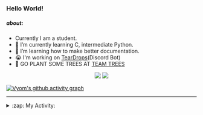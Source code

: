 ### Hello World!

##### about:
- Currently I am a student.
- 🌱 I’m currently learning C, intermediate Python.
- 🌱 I’m learning how to make better documentation.
- 😭 I'm working on [TearDrops](https://github.com/Vyvy-vi/TearDrops)(Discord Bot)
- 🌱 GO PLANT SOME TREES AT [TEAM TREES](https://teamtrees.org/)

<p align="center">
  <a href="https://twitter.com/Vyvy_viM"><img target="_blank" src="https://img.shields.io/badge/twitter%20@Vyvy_viM-0D95E8?style=for-the-badge&logo=twitter&logoColor=white"/></a> 
  <a href="https://vyvy-vi.github.io/portfolio"><img target="_blank" src="https://img.shields.io/badge/-I%27m_craving_for_open_source-green?style=for-the-badge&logo=github&logoColor=black"/></a> 
</p>

[![Vyom's github activity graph](https://activity-graph.herokuapp.com/graph?username=Vyvy-vi)](https://github.com/ashutosh00710/github-readme-activity-graph)

---
<details>
  <summary>:zap: My Activity:</summary>
  
<!--START_SECTION:waka-->
**I'm a Night 🦉** 

```text
🌞 Morning    40 commits     █░░░░░░░░░░░░░░░░░░░░░░░░   6.51% 
🌆 Daytime    130 commits    █████░░░░░░░░░░░░░░░░░░░░   21.17% 
🌃 Evening    232 commits    █████████░░░░░░░░░░░░░░░░   37.79% 
🌙 Night      212 commits    ████████░░░░░░░░░░░░░░░░░   34.53%

```
📅 **I'm Most Productive on Sunday** 

```text
Monday       66 commits     ██░░░░░░░░░░░░░░░░░░░░░░░   10.75% 
Tuesday      91 commits     ███░░░░░░░░░░░░░░░░░░░░░░   14.82% 
Wednesday    93 commits     ███░░░░░░░░░░░░░░░░░░░░░░   15.15% 
Thursday     82 commits     ███░░░░░░░░░░░░░░░░░░░░░░   13.36% 
Friday       44 commits     █░░░░░░░░░░░░░░░░░░░░░░░░   7.17% 
Saturday     86 commits     ███░░░░░░░░░░░░░░░░░░░░░░   14.01% 
Sunday       152 commits    ██████░░░░░░░░░░░░░░░░░░░   24.76%

```


📊 **This Week I Spent My Time On** 

```text
🔥 Editors: 
Vim                      3 hrs 9 mins        █████████████████████████   100.0%

🐱‍💻 Projects: 
api                      1 hr 34 mins        ████████████░░░░░░░░░░░░░   49.72% 
EddieHubFightClub        1 hr 24 mins        ███████████░░░░░░░░░░░░░░   44.34% 
Shepherd-bot             7 mins              █░░░░░░░░░░░░░░░░░░░░░░░░   3.9% 
dev-quotes-api           2 mins              ░░░░░░░░░░░░░░░░░░░░░░░░░   1.2% 
Unknown Project          1 min               ░░░░░░░░░░░░░░░░░░░░░░░░░   0.58%

```


 Last Updated on 23/08/2021
<!--END_SECTION:waka-->
</details>
